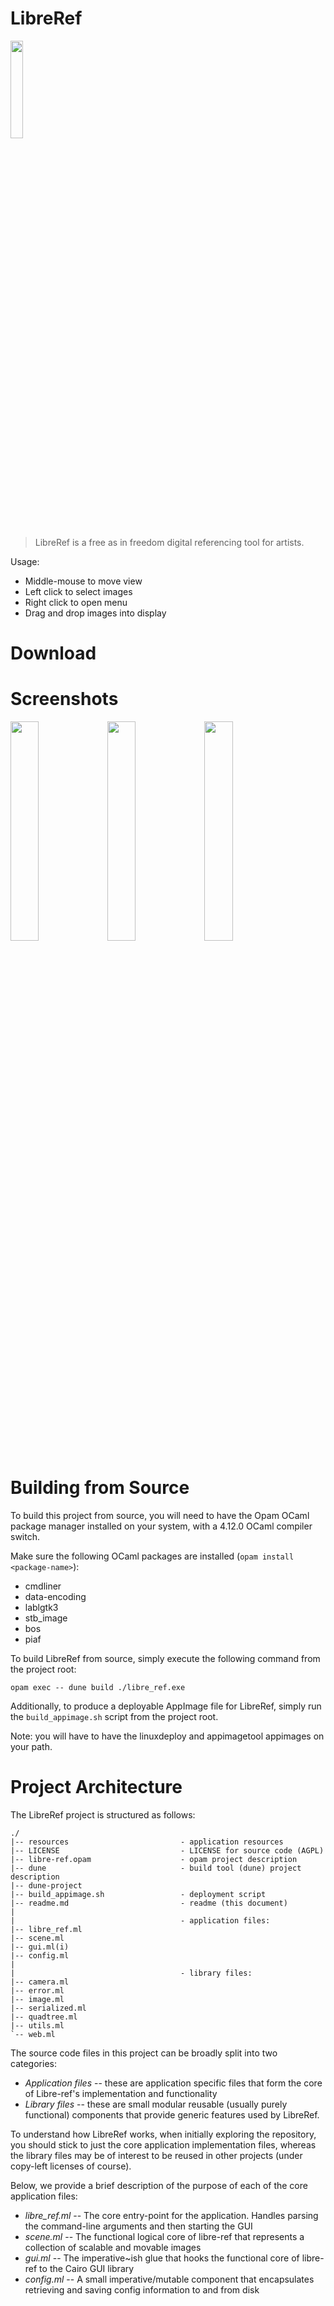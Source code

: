 # LibreRef

 <img src="https://gitlab.com/gopiandcode/libre-ref/-/raw/master/resources/libre-ref-logo.png" width="20%" height="20%">

> LibreRef is a free as in freedom digital referencing tool for artists.

Usage: 
   - Middle-mouse to move view
   - Left click to select images
   - Right click to open menu
   - Drag and drop images into display

# Download

# Screenshots

<img src="https://gitlab.com/gopiandcode/libre-ref/-/raw/master/images/splash.png" width="30%" height="30%">

<img src="https://gitlab.com/gopiandcode/libre-ref/-/raw/master/images/options.png" width="30%" height="30%">

<img src="https://gitlab.com/gopiandcode/libre-ref/-/raw/master/images/scaling.png" width="30%" height="30%">

# Building from Source

To build this project from source, you will need to have the Opam OCaml package manager installed on your system, with a 4.12.0 OCaml compiler switch.

Make sure the following OCaml packages are installed (`opam install <package-name>`):

 - cmdliner 
 - data-encoding 
 - lablgtk3 
 - stb_image 
 - bos 
 - piaf

To build LibreRef from source, simply execute the following command from the project root:
```
opam exec -- dune build ./libre_ref.exe
```

Additionally, to produce a deployable AppImage file for LibreRef, simply run the `build_appimage.sh` script from the project root.

Note: you will have to have the linuxdeploy and appimagetool appimages on your path.

# Project Architecture
The LibreRef project is structured as follows:
```
./
|-- resources                         - application resources
|-- LICENSE                           - LICENSE for source code (AGPL)
|-- libre-ref.opam                    - opam project description
|-- dune                              - build tool (dune) project description
|-- dune-project
|-- build_appimage.sh                 - deployment script
|-- readme.md                         - readme (this document)
|
|                                     - application files:
|-- libre_ref.ml
|-- scene.ml
|-- gui.ml(i)
|-- config.ml
|
|                                     - library files:
|-- camera.ml
|-- error.ml
|-- image.ml
|-- serialized.ml
|-- quadtree.ml
|-- utils.ml
`-- web.ml
```

The source code files in this project can be broadly split into two categories:
  - *Application files* -- these are application specific files that
    form the core of Libre-ref's implementation and functionality
  - *Library files* -- these are small modular reusable (usually
    purely functional) components that provide generic features used
    by LibreRef.

To understand how LibreRef works, when initially exploring the
repository, you should stick to just the core application
implementation files, whereas the library files may be of interest to
be reused in other projects (under copy-left licenses of course).

Below, we provide a brief description of the purpose of each of the core application files:

- *libre_ref.ml* -- The core entry-point for the application. Handles
  parsing the command-line arguments and then starting the GUI
- *scene.ml* -- The functional logical core of libre-ref that
  represents a collection of scalable and movable images
- *gui.ml* -- The imperative~ish glue that hooks the functional core
  of libre-ref to the Cairo GUI library
- *config.ml* -- A small imperative/mutable component that
  encapsulates retrieving and saving config information to and from
  disk
